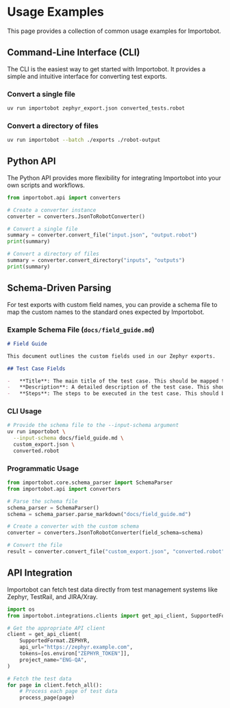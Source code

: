 # Usage Examples

This page provides a collection of common usage examples for Importobot.

## Command-Line Interface (CLI)

The CLI is the easiest way to get started with Importobot. It provides a simple and intuitive interface for converting test exports.

### Convert a single file

```bash
uv run importobot zephyr_export.json converted_tests.robot
```

### Convert a directory of files

```bash
uv run importobot --batch ./exports ./robot-output
```

## Python API

The Python API provides more flexibility for integrating Importobot into your own scripts and workflows.

```python
from importobot.api import converters

# Create a converter instance
converter = converters.JsonToRobotConverter()

# Convert a single file
summary = converter.convert_file("input.json", "output.robot")
print(summary)

# Convert a directory of files
summary = converter.convert_directory("inputs", "outputs")
print(summary)
```

## Schema-Driven Parsing

For test exports with custom field names, you can provide a schema file to map the custom names to the standard ones expected by Importobot.

### Example Schema File (`docs/field_guide.md`)

```markdown
# Field Guide

This document outlines the custom fields used in our Zephyr exports.

## Test Case Fields

-   **Title**: The main title of the test case. This should be mapped to the `name` field.
-   **Description**: A detailed description of the test case. This should be mapped to the `description` field.
-   **Steps**: The steps to be executed in the test case. This should be mapped to the `steps` field.
```

### CLI Usage

```bash
# Provide the schema file to the --input-schema argument
uv run importobot \
  --input-schema docs/field_guide.md \
  custom_export.json \
  converted.robot
```

### Programmatic Usage

```python
from importobot.core.schema_parser import SchemaParser
from importobot.api import converters

# Parse the schema file
schema_parser = SchemaParser()
schema = schema_parser.parse_markdown("docs/field_guide.md")

# Create a converter with the custom schema
converter = converters.JsonToRobotConverter(field_schema=schema)

# Convert the file
result = converter.convert_file("custom_export.json", "converted.robot")
```

## API Integration

Importobot can fetch test data directly from test management systems like Zephyr, TestRail, and JIRA/Xray.

```python
import os
from importobot.integrations.clients import get_api_client, SupportedFormat

# Get the appropriate API client
client = get_api_client(
    SupportedFormat.ZEPHYR,
    api_url="https://zephyr.example.com",
    tokens=[os.environ["ZEPHYR_TOKEN"]],
    project_name="ENG-QA",
)

# Fetch the test data
for page in client.fetch_all():
    # Process each page of test data
    process_page(page)
```
